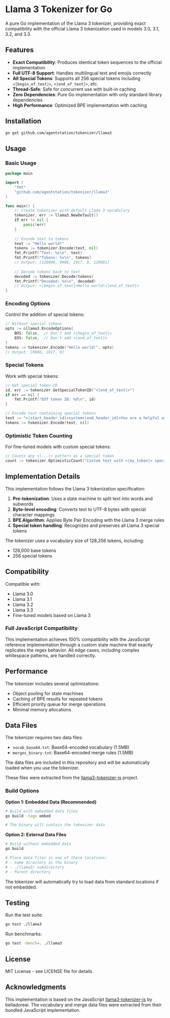 # Llama 3 Tokenizer for Go

A pure Go implementation of the Llama 3 tokenizer, providing exact compatibility with the official Llama 3 tokenization used in models 3.0, 3.1, 3.2, and 3.3.

## Features

- **Exact Compatibility**: Produces identical token sequences to the official implementation
- **Full UTF-8 Support**: Handles multilingual text and emojis correctly
- **All Special Tokens**: Supports all 256 special tokens including `<|begin_of_text|>`, `<|end_of_text|>`, etc.
- **Thread-Safe**: Safe for concurrent use with built-in caching
- **Zero Dependencies**: Pure Go implementation with only standard library dependencies
- **High Performance**: Optimized BPE implementation with caching

## Installation

```bash
go get github.com/agentstation/tokenizer/llama3
```

## Usage

### Basic Usage

```go
package main

import (
    "fmt"
    "github.com/agentstation/tokenizer/llama3"
)

func main() {
    // Create tokenizer with default Llama 3 vocabulary
    tokenizer, err := llama3.NewDefault()
    if err != nil {
        panic(err)
    }
    
    // Encode text to tokens
    text := "Hello world!"
    tokens := tokenizer.Encode(text, nil)
    fmt.Printf("Text: %s\n", text)
    fmt.Printf("Tokens: %v\n", tokens)
    // Output: [128000, 9906, 1917, 0, 128001]
    
    // Decode tokens back to text
    decoded := tokenizer.Decode(tokens)
    fmt.Printf("Decoded: %s\n", decoded)
    // Output: <|begin_of_text|>Hello world!<|end_of_text|>
}
```

### Encoding Options

Control the addition of special tokens:

```go
// Without special tokens
opts := &llama3.EncodeOptions{
    BOS: false,  // Don't add <|begin_of_text|>
    EOS: false,  // Don't add <|end_of_text|>
}
tokens := tokenizer.Encode("Hello world!", opts)
// Output: [9906, 1917, 0]
```

### Special Tokens

Work with special tokens:

```go
// Get special token ID
id, err := tokenizer.GetSpecialTokenID("<|end_of_text|>")
if err == nil {
    fmt.Printf("EOT token ID: %d\n", id)
}

// Encode text containing special tokens
text := "<|start_header_id|>system<|end_header_id|>You are a helpful assistant."
tokens := tokenizer.Encode(text, nil)
```

### Optimistic Token Counting

For fine-tuned models with custom special tokens:

```go
// Counts any <|...|> pattern as a special token
count := tokenizer.OptimisticCount("Custom text with <|my_token|> special tokens")
```

## Implementation Details

This implementation follows the Llama 3 tokenization specification:

1. **Pre-tokenization**: Uses a state machine to split text into words and subwords
2. **Byte-level encoding**: Converts text to UTF-8 bytes with special character mappings
3. **BPE Algorithm**: Applies Byte Pair Encoding with the Llama 3 merge rules
4. **Special token handling**: Recognizes and preserves all Llama 3 special tokens

The tokenizer uses a vocabulary size of 128,256 tokens, including:
- 128,000 base tokens
- 256 special tokens

## Compatibility

Compatible with:
- Llama 3.0
- Llama 3.1
- Llama 3.2
- Llama 3.3
- Fine-tuned models based on Llama 3

### Full JavaScript Compatibility

This implementation achieves 100% compatibility with the JavaScript reference implementation through a custom state machine that exactly replicates the regex behavior. All edge cases, including complex whitespace patterns, are handled correctly.

## Performance

The tokenizer includes several optimizations:
- Object pooling for state machines
- Caching of BPE results for repeated tokens
- Efficient priority queue for merge operations
- Minimal memory allocations

## Data Files

The tokenizer requires two data files:
- `vocab_base64.txt`: Base64-encoded vocabulary (1.5MB)
- `merges_binary.txt`: Base64-encoded merge rules (1.5MB)

The data files are included in this repository and will be automatically loaded when you use the tokenizer.

These files were extracted from the [llama3-tokenizer-js](https://github.com/belladoreai/llama3-tokenizer-js) project.

### Build Options

**Option 1: Embedded Data (Recommended)**
```bash
# Build with embedded data files
go build -tags embed

# The binary will contain the tokenizer data
```

**Option 2: External Data Files**
```bash
# Build without embedded data
go build

# Place data files in one of these locations:
# - Same directory as the binary
# - ./llama3/ subdirectory
# - Parent directory
```

The tokenizer will automatically try to load data from standard locations if not embedded.

## Testing

Run the test suite:

```bash
go test ./llama3
```

Run benchmarks:

```bash
go test -bench=. ./llama3
```

## License

MIT License - see LICENSE file for details.

## Acknowledgments

This implementation is based on the JavaScript [llama3-tokenizer-js](https://github.com/belladoreai/llama3-tokenizer-js) by belladoreai. The vocabulary and merge data files were extracted from their bundled JavaScript implementation.